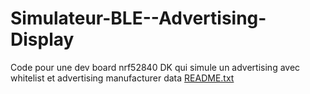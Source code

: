 # Simulateur-BLE--Advertising-Display
Code pour une dev board nrf52840 DK qui simule un advertising avec whitelist et advertising manufacturer data
[README.txt](https://github.com/dputignani/Simulateur-BLE--Advertising-Display/files/7075813/README.txt)

